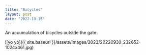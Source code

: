```yaml
---
title: "Bicycles"
layout: post
date: "2022-10-15"
---
```


An accumulation of bicycles outside the gate.

![yo yo]({{ site.baseurl }}/assets/images/2022/20220930_232652-1024x461.jpg)
